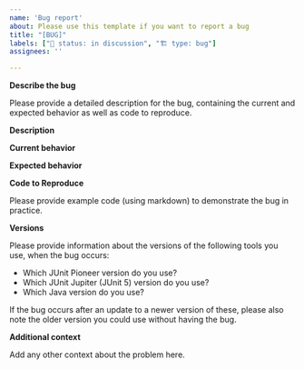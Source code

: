 ```yaml
---
name: 'Bug report'
about: Please use this template if you want to report a bug
title: "[BUG]"
labels: ["🚦 status: in discussion", "🏗️ type: bug"]
assignees: ''

---
```


**Describe the bug**

Please provide a detailed description for the bug, containing the current and expected behavior as well as code to reproduce.

**Description**

**Current behavior**

**Expected behavior**

**Code to Reproduce**

Please provide example code (using markdown) to demonstrate the bug in practice.

**Versions**

Please provide information about the versions of the following tools you use, when the bug occurs:

* Which JUnit Pioneer version do you use?
* Which JUnit Jupiter (JUnit 5) version do you use?
* Which Java version do you use?

If the bug occurs after an update to a newer version of these, please also note the older version you could use without having the bug.

**Additional context**

Add any other context about the problem here.